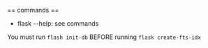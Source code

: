 == commands ==

* flask --help: see commands

You must run `flash init-db` BEFORE running `flask create-fts-idx`
